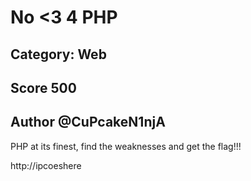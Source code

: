# No <3 4 PHP
## Category: Web
## Score 500
##  Author @CuPcakeN1njA

PHP at its finest, find the weaknesses and get the flag!!!

http://ipcoeshere
